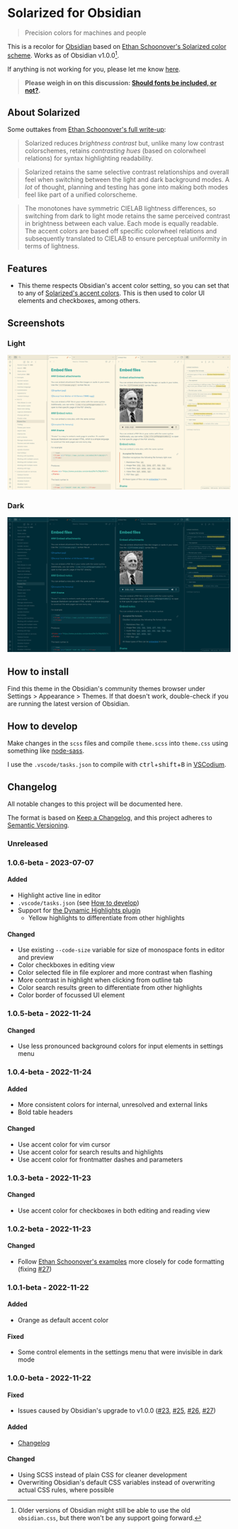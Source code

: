 # Solarized for Obsidian

>Precision colors for machines and people

This is a recolor for [Obsidian](https://obsidian.md/) based on [Ethan Schoonover's Solarized color scheme](https://ethanschoonover.com/solarized/). Works as of Obsidian v1.0.0[^1].

If anything is not working for you, please let me know [here](https://github.com/harmtemolder/obsidian-solarized/issues).

[^1]: Older versions of Obsidian might still be able to use the old `obsidian.css`, but there won't be any support going forward.

> **Please weigh in on this discussion: [Should fonts be included, or not?](https://github.com/harmtemolder/obsidian-solarized/issues/29).**

## About Solarized

Some outtakes from [Ethan Schoonover's full write-up](https://ethanschoonover.com/solarized/#features):

>Solarized reduces _brightness contrast_ but, unlike many low contrast colorschemes, retains _contrasting hues_ (based on colorwheel relations) for syntax highlighting readability.

>Solarized retains the same selective contrast relationships and overall feel when switching between the light and dark background modes. A _lot_ of thought, planning and testing has gone into making both modes feel like part of a unified colorscheme.

>The monotones have symmetric CIELAB lightness differences, so switching from dark to light mode retains the same perceived contrast in brightness between each value. Each mode is equally readable. The accent colors are based off specific colorwheel relations and subsequently translated to CIELAB to ensure perceptual uniformity in terms of lightness.

## Features

- This theme respects Obsidian's accent color setting, so you can set that to any of [Solarized's accent colors](https://ethanschoonover.com/solarized/#the-values). This is then used to color UI elements and checkboxes, among others.

## Screenshots

### Light

![Solarized light for Obsidian](./screenshot-light.png)

### Dark

![Solarized dark for Obsidian](./screenshot-dark.png)

## How to install

Find this theme in the Obsidian's community themes browser under Settings > Appearance > Themes. If that doesn't work, double-check if you are running the latest version of Obsidian.

## How to develop

Make changes in the `scss` files and compile `theme.scss` into `theme.css` using something like [node-sass](https://www.npmjs.com/package/node-sass).

I use the `.vscode/tasks.json` to compile with <kbd>ctrl</kbd>+<kbd>shift</kbd>+<kbd>B</kbd> in [VSCodium](https://github.com/VSCodium/vscodium#readme).

## Changelog

All notable changes to this project will be documented here.

The format is based on [Keep a Changelog](https://keepachangelog.com/en/1.0.0/), and this project adheres to [Semantic Versioning](https://semver.org/spec/v2.0.0.html).

### Unreleased

### 1.0.6-beta - 2023-07-07

#### Added

- Highlight active line in editor
- `.vscode/tasks.json` (see [How to develop](#how-to-develop))
- Support for [the Dynamic Highlights plugin](https://github.com/nothingislost/obsidian-dynamic-highlights)
  - Yellow highlights to differentiate from other highlights

#### Changed

- Use existing `--code-size` variable for size of monospace fonts in editor and preview
- Color checkboxes in editing view
- Color selected file in file explorer and more contrast when flashing
- More contrast in highlight when clicking from outline tab
- Color search results green to differentiate from other highlights
- Color border of focussed UI element

### 1.0.5-beta - 2022-11-24

#### Changed

- Use less pronounced background colors for input elements in settings menu

### 1.0.4-beta - 2022-11-24

#### Added

- More consistent colors for internal, unresolved and external links
- Bold table headers

#### Changed

- Use accent color for vim cursor
- Use accent color for search results and highlights
- Use accent color for frontmatter dashes and parameters

### 1.0.3-beta - 2022-11-23

#### Changed

- Use accent color for checkboxes in both editing and reading view

### 1.0.2-beta - 2022-11-23

#### Changed

- Follow [Ethan Schoonover's examples](https://ethanschoonover.com/solarized/#screenshots) more closely for code formatting (fixing [#27](https://github.com/harmtemolder/obsidian-solarized/issues/27))

### 1.0.1-beta - 2022-11-22

#### Added

- Orange as default accent color

#### Fixed

- Some control elements in the settings menu that were invisible in dark mode

### 1.0.0-beta - 2022-11-22

#### Fixed

- Issues caused by Obsidian's upgrade to v1.0.0 ([#23](https://github.com/harmtemolder/obsidian-solarized/issues/23), [#25](https://github.com/harmtemolder/obsidian-solarized/issues/25), [#26](https://github.com/harmtemolder/obsidian-solarized/issues/26), [#27](https://github.com/harmtemolder/obsidian-solarized/issues/27))

#### Added

- [Changelog](#changelog)

#### Changed

- Using SCSS instead of plain CSS for cleaner development
- Overwriting Obsidian's default CSS variables instead of overwriting actual CSS rules, where possible

